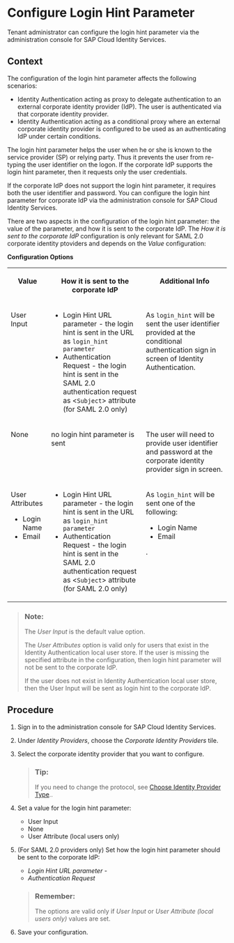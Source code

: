 <!-- loioc6dd6a5f141f4df0ae93b98904014e17 -->

# Configure Login Hint Parameter

Tenant administrator can configure the login hint parameter via the administration console for SAP Cloud Identity Services.



## Context

The configuration of the login hint parameter affects the following scenarios:

-   Identity Authentication acting as proxy to delegate authentication to an external corporate identity provider \(IdP\). The user is authenticated via that corporate identity provider.
-   Identity Authentication acting as a conditional proxy where an external corporate identity provider is configured to be used as an authenticating IdP under certain conditions.

The login hint parameter helps the user when he or she is known to the service provider \(SP\) or relying party. Thus it prevents the user from re-typing the user identifier on the logon. If the corporate IdP supports the login hint parameter, then it requests only the user credentials.

If the corporate IdP does not support the login hint parameter, it requires both the user identifier and password. You can configure the login hint parameter for corporate IdP via the administration console for SAP Cloud Identity Services.

There are two aspects in the configuration of the login hint parameter: the value of the parameter, and how it is sent to the corporate IdP. The *How it is sent to the corporate IdP* configuration is only relevant for SAML 2.0 corporate identity ptoviders and depends on the *Value* configuration:

**Configuration Options**


<table>
<tr>
<th valign="top">

Value



</th>
<th valign="top">

How it is sent to the corporate IdP



</th>
<th valign="top">

Additional Info



</th>
</tr>
<tr>
<td valign="top">

User Input



</td>
<td valign="top">

-   Login Hint URL parameter - the login hint is sent in the URL as `login_hint parameter`
-   Authentication Request - the login hint is sent in the SAML 2.0 authentication request as <`Subject`\> attribute \(for SAML 2.0 only\)



</td>
<td valign="top">

As `login_hint` will be sent the user identifier provided at the conditional authentication sign in screen of Identity Authentication.



</td>
</tr>
<tr>
<td valign="top">

None



</td>
<td valign="top">

no login hint parameter is sent



</td>
<td valign="top">

The user will need to provide user identifier and password at the corporate identity provider sign in screen.



</td>
</tr>
<tr>
<td valign="top">

User Attributes

-   Login Name
-   Email



</td>
<td valign="top">

-   Login Hint URL parameter - the login hint is sent in the URL as `login_hint parameter`
-   Authentication Request - the login hint is sent in the SAML 2.0 authentication request as <`Subject`\> attribute \(for SAML 2.0 only\)



</td>
<td valign="top">

As `login_hint` will be sent one of the following:

-   Login Name
-   Email

.



</td>
</tr>
</table>

> ### Note:  
> The *User Input* is the default value option.
> 
> The *User Attributes* option is valid only for users that exist in the Identity Authentication local user store. If the user is missing the specified attribute in the configuration, then login hint parameter will not be sent to the corporate IdP.
> 
> If the user does not exist in Identity Authentication local user store, then the User Input will be sent as login hint to the corporate IdP.



## Procedure

1.  Sign in to the administration console for SAP Cloud Identity Services.

2.  Under *Identity Providers*, choose the *Corporate Identity Providers* tile.

3.  Select the corporate identity provider that you want to configure.

    > ### Tip:  
    > If you need to change the protocol, see [Choose Identity Provider Type](choose-identity-provider-type-0838379.md)..

4.  Set a value for the login hint parameter:

    -   User Input
    -   None
    -   User Attribute \(local users only\)

5.  \(For SAML 2.0 providers only\) Set how the login hint parameter should be sent to the corporate IdP:

    -   *Login Hint URL parameter* -
    -   *Authentication Request*

    > ### Remember:  
    > The options are valid only if *User Input* or *User Attribute \(local users only\)* values are set.

6.  Save your configuration.


